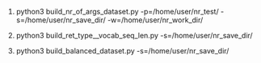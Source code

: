 1. python3 build_nr_of_args_dataset.py -p=/home/user/nr_test/ -s=/home/user/nr_save_dir/ -w=/home/user/nr_work_dir/

2. python3 build_ret_type__vocab_seq_len.py -s=/home/user/nr_save_dir/

3. python3 build_balanced_dataset.py -s=/home/user/nr_save_dir/
